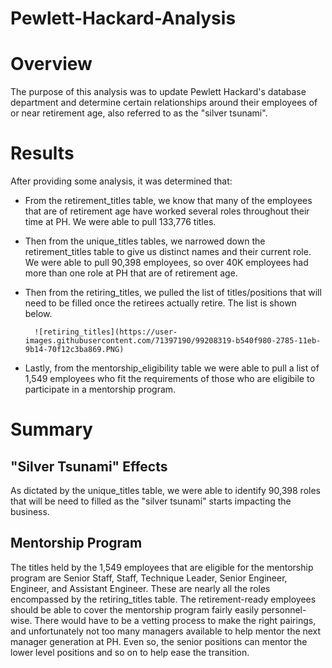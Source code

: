 # Pewlett-Hackard-Analysis

# Overview
The purpose of this analysis was to update Pewlett Hackard's database department and determine certain relationships around their employees of or near retirement age, also referred to as the "silver tsunami". 

# Results
After providing some analysis, it was determined that:
* From the retirement_titles table, we know that many of the employees that are of retirement age have worked several roles throughout their time at PH. We were able to pull 133,776 titles. 
* Then from the unique_titles tables, we narrowed down the retirement_titles table to give us distinct names and their current role. We were able to pull 90,398 employees, so over 40K employees had more than one role at PH that are of retirement age.
* Then from the retiring_titles, we pulled the list of titles/positions that will need to be filled once the retirees actually retire. The list is shown below.

        ![retiring_titles](https://user-images.githubusercontent.com/71397190/99208319-b540f980-2785-11eb-9b14-70f12c3ba869.PNG)

* Lastly, from the mentorship_eligibility table we were able to pull a list of 1,549 employees who fit the requirements of those who are eligibile to participate in a mentorship program.

# Summary
## "Silver Tsunami" Effects
As dictated by the unique_titles table, we were able to identify 90,398 roles that will be need to filled as the "silver tsunami" starts impacting the business.

## Mentorship Program
The titles held by the 1,549 employees that are eligible for the mentorship program are Senior Staff, Staff, Technique Leader, Senior Engineer, Engineer, and Assistant Engineer. These are nearly all the roles encompassed by the retiring_titles table. The retirement-ready employees should be able to cover the mentorship program fairly easily personnel-wise. There would have to be a vetting process to make the right pairings, and unfortunately not too many managers available to help mentor the next manager generation at PH. Even so, the senior positions can mentor the lower level positions and so on to help ease the transition.
